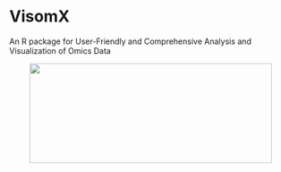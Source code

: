 # VisomX
An R package for User-Friendly and Comprehensive Analysis and Visualization of Omics Data
<p align="center">
  <img src="https://user-images.githubusercontent.com/43075653/166063689-45b4e34e-7129-42c3-b109-3a34afdc24e2.png" width="433" height="178">
  </p>
